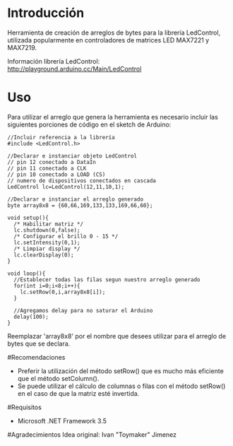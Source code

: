 # Introducción
Herramienta de creación de arreglos de bytes para la librería LedControl, utilizada popularmente en controladores de matrices LED MAX7221 y MAX7219.

Información librería LedControl: http://playground.arduino.cc/Main/LedControl

# Uso
Para utilizar el arreglo que genera la herramienta es necesario incluir las siguientes porciones de código en el sketch de Arduino:

```Arduino
//Incluir referencia a la librería
#include <LedControl.h>

//Declarar e instanciar objeto LedControl
// pin 12 conectado a DataIn 
// pin 11 conectado a CLK 
// pin 10 conectado a LOAD (CS)
// numero de dispositivos conectados en cascada
LedControl lc=LedControl(12,11,10,1);

//Declarar e instanciar el arreglo generado
byte array8x8 = {60,66,169,133,133,169,66,60};

void setup(){
  /* Habilitar matriz */
  lc.shutdown(0,false);
  /* Configurar el brillo 0 - 15 */
  lc.setIntensity(0,1);
  /* Limpiar display */
  lc.clearDisplay(0);
}

void loop(){
  //Establecer todas las filas segun nuestro arreglo generado
  for(int i=0;i<8;i++){
    lc.setRow(0,i,array8x8[i]);
  }
  
  //Agregamos delay para no saturar el Arduino
  delay(100);
}

```
Reemplazar 'array8x8' por el nombre que desees utilizar para el arreglo de bytes que se declara.

#Recomendaciones
- Preferir la utilización del método setRow() que es mucho más eficiente que el método setColumn().
- Se puede utilizar el cálculo de columnas o filas con el método setRow() en el caso de que la matriz esté invertida.

#Requisitos
- Microsoft .NET Framework 3.5

#Agradecimientos
Idea original: Ivan "Toymaker" Jimenez
